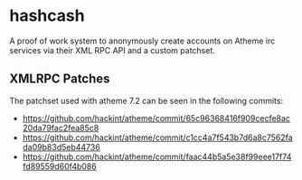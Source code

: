 # hashcash

A proof of work system to anonymously create accounts on Atheme irc services via their XML RPC API and a custom patchset.

## XMLRPC Patches

The patchset used with atheme 7.2 can be seen in the following commits:

- https://github.com/hackint/atheme/commit/65c96368416f909cecfe8ac20da79fac2fea85c8
- https://github.com/hackint/atheme/commit/c1cc4a7f543b7d6a8c7562fada09b83d5eb44736
- https://github.com/hackint/atheme/commit/faac44b5a5e38f99eee17f74fd89559d60f4b086
